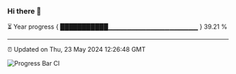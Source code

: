 ### Hi there 👋

⏳ Year progress { ███████████▁▁▁▁▁▁▁▁▁▁▁▁▁▁▁▁▁▁▁ } 39.21 %

---

⏰ Updated on Thu, 23 May 2024 12:26:48 GMT

![Progress Bar CI](https://github.com/liununu/liununu/workflows/Progress%20Bar%20CI/badge.svg)
